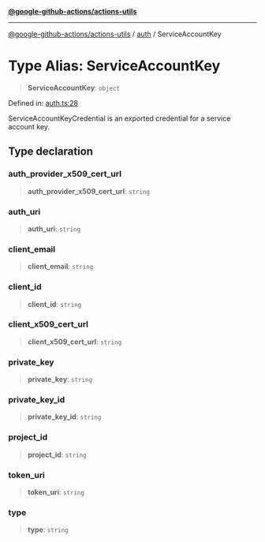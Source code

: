 [**@google-github-actions/actions-utils**](../../README.md)

***

[@google-github-actions/actions-utils](../../modules.md) / [auth](../README.md) / ServiceAccountKey

# Type Alias: ServiceAccountKey

> **ServiceAccountKey**: `object`

Defined in: [auth.ts:28](https://github.com/google-github-actions/actions-utils/blob/main/src/auth.ts#L28)

ServiceAccountKeyCredential is an exported credential for a service account key.

## Type declaration

### auth\_provider\_x509\_cert\_url

> **auth\_provider\_x509\_cert\_url**: `string`

### auth\_uri

> **auth\_uri**: `string`

### client\_email

> **client\_email**: `string`

### client\_id

> **client\_id**: `string`

### client\_x509\_cert\_url

> **client\_x509\_cert\_url**: `string`

### private\_key

> **private\_key**: `string`

### private\_key\_id

> **private\_key\_id**: `string`

### project\_id

> **project\_id**: `string`

### token\_uri

> **token\_uri**: `string`

### type

> **type**: `string`
